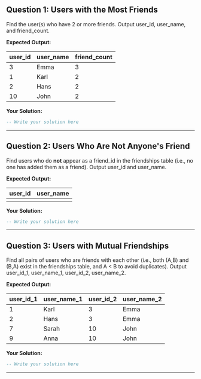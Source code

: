 ## Question 1: Users with the Most Friends

Find the user(s) who have 2 or more friends.
Output user_id, user_name, and friend_count.

**Expected Output:**

| user_id | user_name | friend_count |
| ------- | --------- | ------------ |
| 3       | Emma      | 3            |
| 1       | Karl      | 2            |
| 2       | Hans      | 2            |
| 10      | John      | 2            |

**Your Solution:**
```sql
-- Write your solution here
```
---

## Question 2: Users Who Are Not Anyone's Friend

Find users who do **not** appear as a friend_id in the friendships table (i.e., no one has added them as a friend).
Output user_id and user_name.

**Expected Output:**

| user_id | user_name |
| ------- | --------- |
|         |           |

**Your Solution:**
```sql
-- Write your solution here
```
---

## Question 3: Users with Mutual Friendships

Find all pairs of users who are friends with each other (i.e., both (A,B) and (B,A) exist in the friendships table, and A < B to avoid duplicates).
Output user_id_1, user_name_1, user_id_2, user_name_2.

**Expected Output:**

| user_id_1 | user_name_1 | user_id_2 | user_name_2 |
| --------- | ----------- | --------- | ----------- |
| 1         | Karl        | 3         | Emma        |
| 2         | Hans        | 3         | Emma        |
| 7         | Sarah       | 10        | John        |
| 9         | Anna        | 10        | John        |

**Your Solution:**
```sql
-- Write your solution here
```
---
